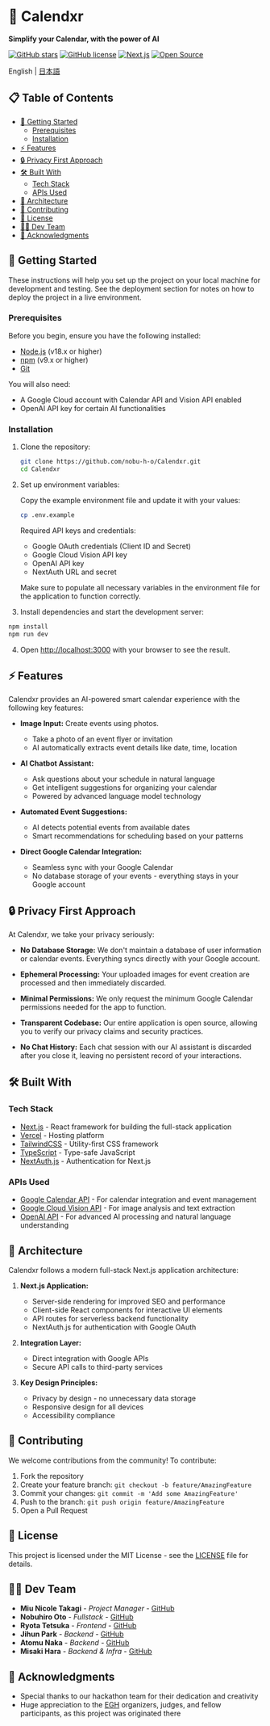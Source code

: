 # 📅 Calendxr

**Simplify your Calendar, with the power of AI**

[![GitHub stars](https://img.shields.io/github/stars/nobu-h-o/Calendxr?style=social)](https://github.com/nobu-h-o/Calendxr/stargazers)
[![GitHub license](https://img.shields.io/github/license/nobu-h-o/Calendxr)](https://github.com/nobu-h-o/Calendxr/blob/main/LICENSE)
[![Next.js](https://img.shields.io/badge/Next.js-15.x-black)](https://nextjs.org/)
[![Open Source](https://badges.frapsoft.com/os/v1/open-source.svg?v=103)](https://opensource.org/)

English | [日本語](README.jp.md)

## 📋 Table of Contents
- [🚀 Getting Started](#-getting-started)
  - [Prerequisites](#prerequisites)
  - [Installation](#installation)
- [⚡ Features](#-features)
- [🔒 Privacy First Approach](#-privacy-first-approach)
- [🛠 Built With](#-built-with)
  - [Tech Stack](#tech-stack)
  - [APIs Used](#apis-used)
- [🧠 Architecture](#-architecture)
- [🤝 Contributing](#-contributing)
- [📜 License](#-license)
- [👨‍💻 Dev Team](#-dev-team)
- [🙏 Acknowledgments](#-acknowledgments)

## 🚀 Getting Started

These instructions will help you set up the project on your local machine for development and testing. See the deployment section for notes on how to deploy the project in a live environment.

### Prerequisites

Before you begin, ensure you have the following installed:
- [Node.js](https://nodejs.org/) (v18.x or higher)
- [npm](https://www.npmjs.com/) (v9.x or higher)
- [Git](https://git-scm.com/)

You will also need:
- A Google Cloud account with Calendar API and Vision API enabled
- OpenAI API key for certain AI functionalities

### Installation

1. Clone the repository:
   ```bash
   git clone https://github.com/nobu-h-o/Calendxr.git
   cd Calendxr
   ```

2. Set up environment variables:
   
   Copy the example environment file and update it with your values:
   ```bash
   cp .env.example
   ```
   
   Required API keys and credentials:
    - Google OAuth credentials (Client ID and Secret)
    - Google Cloud Vision API key
    - OpenAI API key
    - NextAuth URL and secret
    
   Make sure to populate all necessary variables in the environment file for the application to function correctly.

3. Install dependencies and start the development server:

```bash
npm install
npm run dev
```

4. Open [http://localhost:3000](http://localhost:3000) with your browser to see the result.

## ⚡ Features

Calendxr provides an AI-powered smart calendar experience with the following key features:

- **Image Input:** Create events using photos.
  - Take a photo of an event flyer or invitation
  - AI automatically extracts event details like date, time, location

- **AI Chatbot Assistant:**
  - Ask questions about your schedule in natural language
  - Get intelligent suggestions for organizing your calendar
  - Powered by advanced language model technology

- **Automated Event Suggestions:** 
  - AI detects potential events from available dates
  - Smart recommendations for scheduling based on your patterns

- **Direct Google Calendar Integration:**
  - Seamless sync with your Google Calendar
  - No database storage of your events - everything stays in your Google account

## 🔒 Privacy First Approach

At Calendxr, we take your privacy seriously:

- **No Database Storage:** We don't maintain a database of user information or calendar events. Everything syncs directly with your Google account.

- **Ephemeral Processing:** Your uploaded images for event creation are processed and then immediately discarded.

- **Minimal Permissions:** We only request the minimum Google Calendar permissions needed for the app to function.

- **Transparent Codebase:** Our entire application is open source, allowing you to verify our privacy claims and security practices.

- **No Chat History:** Each chat session with our AI assistant is discarded after you close it, leaving no persistent record of your interactions.

## 🛠 Built With

### Tech Stack

- [Next.js](https://nextjs.org/) - React framework for building the full-stack application
- [Vercel](https://vercel.com/) - Hosting platform
- [TailwindCSS](https://tailwindcss.com/) - Utility-first CSS framework
- [TypeScript](https://www.typescriptlang.org/) - Type-safe JavaScript
- [NextAuth.js](https://next-auth.js.org/) - Authentication for Next.js

### APIs Used

- [Google Calendar API](https://developers.google.com/calendar) - For calendar integration and event management
- [Google Cloud Vision API](https://cloud.google.com/vision) - For image analysis and text extraction
- [OpenAI API](https://openai.com/api/) - For advanced AI processing and natural language understanding

## 🧠 Architecture

Calendxr follows a modern full-stack Next.js application architecture:

1. **Next.js Application:**
   - Server-side rendering for improved SEO and performance
   - Client-side React components for interactive UI elements
   - API routes for serverless backend functionality
   - NextAuth.js for authentication with Google OAuth

2. **Integration Layer:**
   - Direct integration with Google APIs
   - Secure API calls to third-party services

3. **Key Design Principles:**
   - Privacy by design - no unnecessary data storage
   - Responsive design for all devices
   - Accessibility compliance

## 🤝 Contributing

We welcome contributions from the community! To contribute:

1. Fork the repository
2. Create your feature branch: `git checkout -b feature/AmazingFeature`
3. Commit your changes: `git commit -m 'Add some AmazingFeature'`
4. Push to the branch: `git push origin feature/AmazingFeature`
5. Open a Pull Request

## 📜 License

This project is licensed under the MIT License - see the [LICENSE](LICENSE) file for details.

## 👨‍💻 Dev Team

- **Miu Nicole Takagi** - *Project Manager* - [GitHub](https://github.com/mint-talltree)
- **Nobuhiro Oto** - *Fullstack* - [GitHub](https://github.com/nobu-h-o)
- **Ryota Tetsuka** - *Frontend* - [GitHub](https://github.com/rogue1starwars)
- **Jihun Park** - *Backend* - [GitHub](https://github.com/JihunPark03)
- **Atomu Naka** - *Backend* - [GitHub](https://github.com/Cardioid22)
- **Misaki Hara** - *Backend & Infra* - [GitHub](https://github.com/gostachan)

## 🙏 Acknowledgments

- Special thanks to our hackathon team for their dedication and creativity
- Huge appreciation to the [EGH](https://event.gaishishukatsu.com/hackathon/2025_march) organizers, judges, and fellow participants, as this project was originated there